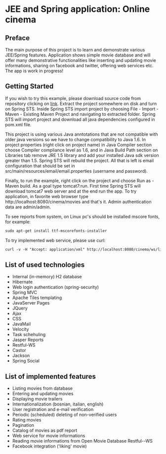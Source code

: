 # JEE and Spring application: Online cinema
## Preface
The main purpose of this project is to learn and demonstrate various JEE/Spring features. Application shows simple movie database and will offer many demonstrative functionalities like inserting and updating movie informations, sharing on facebook and twitter, offering web services etc. The app is work in progress!

## Getting Started


If you wish to try this example, please download source code from repository clicking on [link](https://github.com/almirpehratovic/cinema/archive/master.zip). Extract the project somewhere on disk and turn on Spring STS. Inside Spring STS import project by choosing File - Import - Maven - Existing Maven Project and navigating to extracted folder. Spring STS will import project and download all java dependencies configured in pom.xml file.

This project is using various Java anntotations that are not compatible with older java versions so we have to change compatibility to Java 1.6. In project properties (right click on project name) in Java Compiler section choose Compiler compliance level as 1.6, and in Java Build Path section on Libraries tab remove JRE 1.5 library and add your installed Java sdk version greater than 1.5. Spring STS will rebuild the project. All that is left is email configuration that should be set in src/main/resources/email/email.properties (username and password).

Finally, to run the example, right click on the project and choose Run as - Maven build. As a goal type tomcat7:run. First time Spring STS will download tomcat7 web server and at the end run the app. To try application, in favorite web browser type http://localhost:8080/cinema/movies and that's it. Admin authentication data are admin/admin.

To see reports from system, on Linux pc's should be installed mscore fonts, for example:

```html
sudo apt-get install ttf-mscorefonts-installer
```

To try implemented web service, please use curl:

```html
curl -v -H "Accept: application/xml" http://localhost:8080/cinema/ws/list
```

## List of used technologies

* Internal (in-memory) H2 database
* Hibernate
* Web login authentication (spring-security)
* Spring MVC
* Apache Tiles templating
* JavaServer Pages
* JQuery
* Ajax
* CSS
* JavaMail
* Velocity
* Task schehuling
* Jasper Reports
* Restful-WS
* Castor
* Jackson
* Spring Social

## List of implemented features

* Listing movies from database
* Entering and updating movies
* Displaying movie trailers
* Internationalization (bosnian, italian, english)
* User registration and e-mail verification
* Periodic (scheduled) deleting of non-verified users
* Rating movies
* Pagination
* Catalog of movies as pdf report
* Web service for movie informations
* Reading movie informations from Open Movie Database Restful--WS
* Facebook integration ('liking' movie)

